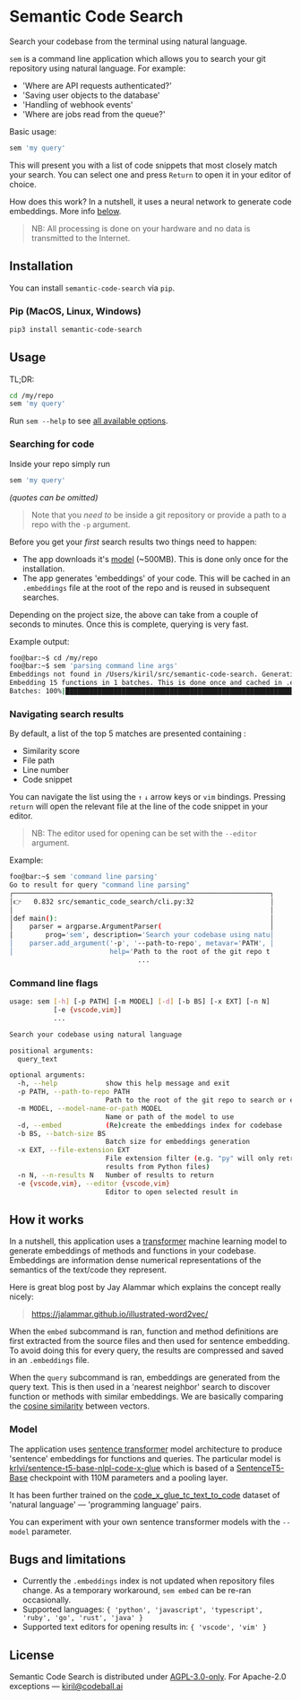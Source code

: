 # Semantic Code Search

Search your codebase from the terminal using natural language.

`sem` is a command line application which allows you to search your git repository using natural language. For example:

- 'Where are API requests authenticated?'
- 'Saving user objects to the database'
- 'Handling of webhook events'
- 'Where are jobs read from the queue?'

Basic usage:

```bash
sem 'my query'
```

This will present you with a list of code snippets that most closely match your search. You can select one and press  `Return` to open it in your editor of choice.

How does this work? In a nutshell, it uses a neural network to generate code embeddings. More info [below](#how-it-works).

> NB: All processing is done on your hardware and no data is transmitted to the Internet.

## Installation

You can install `semantic-code-search` via `pip`.

### Pip (MacOS, Linux, Windows)

```bash
pip3 install semantic-code-search
```

## Usage

TL;DR:

```bash
cd /my/repo
sem 'my query'
```

Run `sem --help` to see [all available options](#command-line-flags).

### Searching for code

Inside your repo simply run

```bash
sem 'my query'
```

*(quotes can be omitted)*

> Note that you *need to* be  inside a git repository or provide a path to a repo with the `-p` argument.

Before you get your *first* search results two things need to happen:

- The app downloads it's [model](#model) (~500MB). This is done only once for the installation.
- The app generates 'embeddings' of your code. This will be cached in an `.embeddings` file at the root of the repo and is reused in subsequent searches.

Depending on the project size, the above can take from a couple of seconds to minutes. Once this is complete, querying is very fast.

Example output:

```bash session
foo@bar:~$ cd /my/repo
foo@bar:~$ sem 'parsing command line args'
Embeddings not found in /Users/kiril/src/semantic-code-search. Generating embeddings now.
Embedding 15 functions in 1 batches. This is done once and cached in .embeddings
Batches: 100%|█████████████████████████████████████████████████████████| 1/1 [00:07<00:00,  7.05s/it]
```

### Navigating search results

By default, a list of the top 5 matches are presented containing :

- Similarity score
- File path
- Line number
- Code snippet

You can navigate the list using the `↑` `↓` arrow keys or `vim` bindings. Pressing `return` will open the relevant file at the line of the code snippet in your editor.

> NB: The editor used for opening can be set with the `--editor` argument.

Example:

```bash session
foo@bar:~$ sem 'command line parsing'
Go to result for query "command line parsing"
┌────────────────────────────────────────────────────────────────┐
│👉   0.832 src/semantic_code_search/cli.py:32                   │
│                                                                │
│def main():                                                     │
│    parser = argparse.ArgumentParser(                           │
│        prog='sem', description='Search your codebase using natu│
│    parser.add_argument('-p', '--path-to-repo', metavar='PATH', │
│                        help='Path to the root of the git repo t
                                ...
```

### Command line flags

``` bash
usage: sem [-h] [-p PATH] [-m MODEL] [-d] [-b BS] [-x EXT] [-n N]
           [-e {vscode,vim}]
           ...

Search your codebase using natural language

positional arguments:
  query_text

optional arguments:
  -h, --help            show this help message and exit
  -p PATH, --path-to-repo PATH
                        Path to the root of the git repo to search or embed
  -m MODEL, --model-name-or-path MODEL
                        Name or path of the model to use
  -d, --embed           (Re)create the embeddings index for codebase
  -b BS, --batch-size BS
                        Batch size for embeddings generation
  -x EXT, --file-extension EXT
                        File extension filter (e.g. "py" will only retrun
                        results from Python files)
  -n N, --n-results N   Number of results to return
  -e {vscode,vim}, --editor {vscode,vim}
                        Editor to open selected result in
```

## How it works

In a nutshell, this application uses a [transformer](https://en.wikipedia.org/wiki/Transformer_(machine_learning_model)) machine learning model to generate embeddings of methods and functions in your codebase. Embeddings are information dense numerical representations of the semantics of the text/code they represent.

Here is  great blog post by Jay Alammar which explains the concept really nicely:
> <https://jalammar.github.io/illustrated-word2vec/>

When the `embed` subcommand is ran, function and method definitions are first extracted from the source files and then used for sentence embedding. To avoid doing this for every query, the results are compressed and saved in an `.embeddings` file.

When the `query` subcommand is ran, embeddings are generated from the query text. This is then used in a 'nearest neighbor' search to discover function or methods with similar embeddings. We are basically comparing the [cosine similarity](https://en.wikipedia.org/wiki/Cosine_similarity) between vectors.

### Model

The application uses [sentence transformer](https://www.sbert.net/) model architecture to produce 'sentence' embeddings for functions and queries. The particular model is [krlvi/sentence-t5-base-nlpl-code-x-glue](https://huggingface.co/krlvi/sentence-t5-base-nlpl-code-x-glue) which is based of a [SentenceT5-Base](https://github.com/google-research/t5x_retrieval#released-model-checkpoints) checkpoint with 110M parameters and a pooling layer.

It has been further trained on the [code_x_glue_tc_text_to_code](https://huggingface.co/datasets/code_x_glue_tc_text_to_code) dataset of 'natural language' — 'programming language' pairs.

You can experiment with your own sentence transformer models with the `--model` parameter.

## Bugs and limitations

- Currently the `.embeddings` index is not updated when repository files change. As a temporary workaround, `sem embed` can be re-ran occasionally.
- Supported languages: `{ 'python', 'javascript', 'typescript', 'ruby', 'go', 'rust', 'java' }`
- Supported text editors for opening results in: `{ 'vscode', 'vim' }`

## License

Semantic Code Search is distributed under [AGPL-3.0-only](LICENSE.txt). For Apache-2.0 exceptions — <kiril@codeball.ai>
